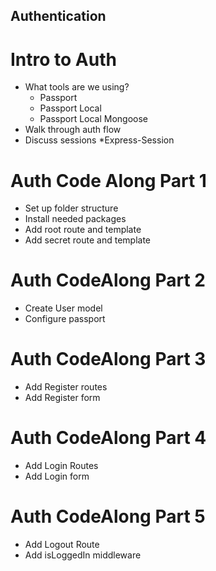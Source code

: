 ## Authentication

# Intro to Auth
* What tools are we using?
    * Passport
    * Passport Local
    * Passport Local Mongoose
* Walk through auth flow
* Discuss sessions
    *Express-Session

# Auth Code Along Part 1
* Set up folder structure
* Install needed packages
* Add root route and template
* Add secret route and template

# Auth CodeAlong Part 2
* Create User model
* Configure passport

# Auth CodeAlong Part 3
* Add Register routes
* Add Register form

# Auth CodeAlong Part 4
* Add Login Routes
* Add Login form

# Auth CodeAlong Part 5
* Add Logout Route
* Add isLoggedIn middleware
